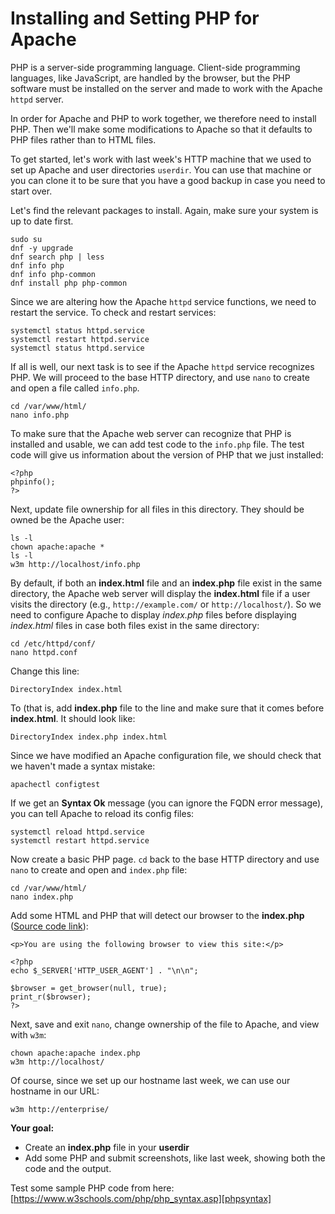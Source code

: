 # Installing and Setting PHP for Apache

PHP is a server-side programming language. Client-side programming
languages, like JavaScript, are handled by the browser, but the PHP
software must be installed on the server and made to work with the Apache
``httpd`` server.

In order for Apache and PHP to work together, we therefore need to
install PHP. Then we'll make some modifications to Apache so that it
defaults to PHP files rather than to HTML files.

To get started, let's work with last week's HTTP machine that we used to
set up Apache and user directories ``userdir``. You can use that machine
or you can clone it to be sure that you have a good backup in case you
need to start over.

Let's find the relevant packages to install. Again, make sure your system
is up to date first.

```
sudo su
dnf -y upgrade
dnf search php | less
dnf info php
dnf info php-common
dnf install php php-common
```

Since we are altering how the Apache ``httpd`` service functions, we
need to restart the service. To check and restart services:

```
systemctl status httpd.service
systemctl restart httpd.service
systemctl status httpd.service
```

If all is well, our next task is to see if the Apache ``httpd`` service
recognizes PHP. We will proceed to the base HTTP directory, and use
``nano`` to create and open a file called ``info.php``.

```
cd /var/www/html/
nano info.php
```

To make sure that the Apache web server can recognize that PHP is
installed and usable, we can add test code to the ``info.php`` file. The
test code will give us information about the version of PHP that we
just installed:

```
<?php
phpinfo();
?>
```

Next, update file ownership for all files in this directory. They should
be owned be the Apache user:

```
ls -l
chown apache:apache *
ls -l
w3m http://localhost/info.php
```

By default, if both an **index.html** file and an **index.php**
file exist in the same directory, the Apache web server will
display the **index.html** file if a user visits the directory (e.g.,
``http://example.com/`` or ``http://localhost/``). So we need to configure
Apache to display *index.php* files before displaying *index.html*
files in case both files exist in the same directory:

```
cd /etc/httpd/conf/
nano httpd.conf
```

Change this line:

```
DirectoryIndex index.html
```

To (that is, add **index.php** file to the line and make sure that it comes
before **index.html**. It should look like:

```
DirectoryIndex index.php index.html
```

Since we have modified an Apache configuration file, we should check
that we haven't made a syntax mistake:

```
apachectl configtest
```

If we get an **Syntax Ok** message (you can ignore the FQDN error
message), you can tell Apache to reload its config files:

```
systemctl reload httpd.service
systemctl restart httpd.service
```

Now create a basic PHP page. ``cd`` back to the base HTTP directory and
use ``nano`` to create and open and ``index.php`` file:

```
cd /var/www/html/
nano index.php
```

Add some HTML and PHP that will detect our browser to the **index.php**
([Source code link][getbrowserexample]):

```
<p>You are using the following browser to view this site:</p>

<?php
echo $_SERVER['HTTP_USER_AGENT'] . "\n\n";

$browser = get_browser(null, true);
print_r($browser);
?>
```

Next, save and exit ``nano``, change ownership of the file to Apache,
and view with ``w3m``:

```
chown apache:apache index.php
w3m http://localhost/
```

Of course, since we set up our hostname last week, we can use our hostname
in our URL:

```
w3m http://enterprise/
```

**Your goal:**

- Create an **index.php** file in your **userdir**
- Add some PHP and submit screenshots, like last week, showing both
the code and the output.

Test some sample PHP code from here: [https://www.w3schools.com/php/php_syntax.asp][phpsyntax]

[getbrowserexample]:https://stackoverflow.com/questions/8754080/how-to-get-exact-browser-name-and-version
[phpsyntax]:https://www.w3schools.com/php/php_syntax.asp
